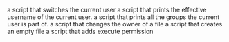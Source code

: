a script that switches the current user
a script that prints the effective username of the current user.
a script that prints all the groups the current user is part of.
a script that changes the owner of a file
a script that creates an empty file
a script that adds execute permission

